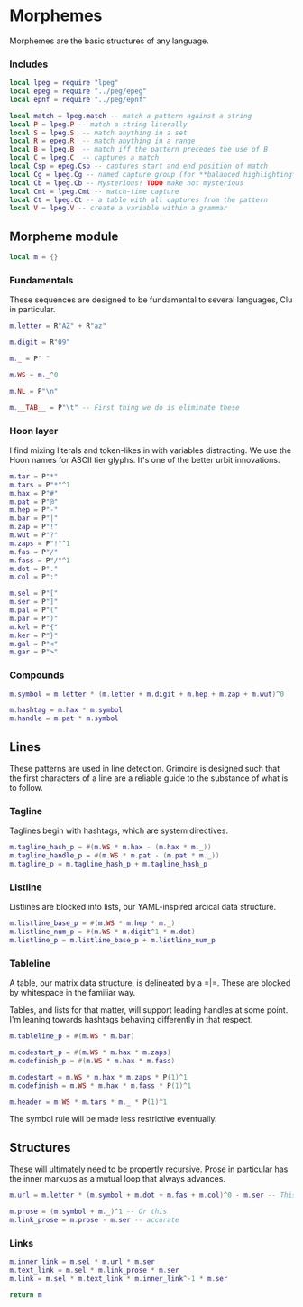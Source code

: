# Morphemes
 Morphemes are the basic structures of any language.


### Includes
```lua
local lpeg = require "lpeg"
local epeg = require "../peg/epeg"
local epnf = require "../peg/epnf"

local match = lpeg.match -- match a pattern against a string
local P = lpeg.P -- match a string literally
local S = lpeg.S  -- match anything in a set
local R = epeg.R  -- match anything in a range
local B = lpeg.B  -- match iff the pattern precedes the use of B
local C = lpeg.C  -- captures a match
local Csp = epeg.Csp -- captures start and end position of match
local Cg = lpeg.Cg -- named capture group (for **balanced highlighting**)
local Cb = lpeg.Cb -- Mysterious! TODO make not mysterious
local Cmt = lpeg.Cmt -- match-time capture
local Ct = lpeg.Ct -- a table with all captures from the pattern
local V = lpeg.V -- create a variable within a grammar
```
## Morpheme module
```lua
local m = {}
```
### Fundamentals
  These sequences are designed to be fundamental to several languages, Clu
in particular.

```lua
m.letter = R"AZ" + R"az"

m.digit = R"09"

m._ = P" "

m.WS = m._^0

m.NL = P"\n"

m.__TAB__ = P"\t" -- First thing we do is eliminate these
```
### Hoon layer
  I find mixing literals and token-likes in with variables distracting.
We use the Hoon names for ASCII tier glyphs.  It's one of the better urbit
innovations.

```lua
m.tar = P"*"
m.tars = P"*"^1
m.hax = P"#"
m.pat = P"@"
m.hep = P"-"
m.bar = P"|"
m.zap = P"!"
m.wut = P"?"
m.zaps = P"!"^1
m.fas = P"/"
m.fass = P"/"^1
m.dot = P"."
m.col = P":"

m.sel = P"["
m.ser = P"]"
m.pal = P"("
m.par = P")"
m.kel = P"{"
m.ker = P"}"
m.gal = P"<"
m.gar = P">"
```
### Compounds
```lua
m.symbol = m.letter * (m.letter + m.digit + m.hep + m.zap + m.wut)^0

m.hashtag = m.hax * m.symbol
m.handle = m.pat * m.symbol
```
## Lines
  These patterns are used in line detection.  Grimoire is designed such that
the first characters of a line are a reliable guide to the substance of what
is to follow. 


### Tagline
  Taglines begin with hashtags, which are system directives.

```lua
m.tagline_hash_p = #(m.WS * m.hax - (m.hax * m._))
m.tagline_handle_p = #(m.WS * m.pat - (m.pat * m._))
m.tagline_p = m.tagline_hash_p + m.tagline_hash_p
```
### Listline 
  Listlines are blocked into lists, our YAML-inspired arcical data
structure. 

```lua
m.listline_base_p = #(m.WS * m.hep * m._)
m.listline_num_p = #(m.WS * m.digit^1 * m.dot)
m.listline_p = m.listline_base_p + m.listline_num_p
```
### Tableline
  A table, our matrix data structure, is delineated by a =|=.  These
are blocked by whitespace in the familiar way. 

Tables, and lists for that matter, will support leading handles at 
some point.  I'm leaning towards hashtags behaving differently in that
respect.

```lua
m.tableline_p = #(m.WS * m.bar)

m.codestart_p = #(m.WS * m.hax * m.zaps)
m.codefinish_p = #(m.WS * m.hax * m.fass)

m.codestart = m.WS * m.hax * m.zaps * P(1)^1
m.codefinish = m.WS * m.hax * m.fass * P(1)^1

m.header = m.WS * m.tars * m._ * P(1)^1 
```
 The symbol rule will be made less restrictive eventually. 


## Structures
  These will ultimately need to be propertly recursive.  Prose in particular
has the inner markups as a mutual loop that always advances. 

```lua
m.url = m.letter * (m.symbol + m.dot + m.fas + m.col)^0 - m.ser -- This is definitely not right at all

m.prose = (m.symbol + m._)^1 -- Or this
m.link_prose = m.prose - m.ser -- accurate
```
### Links
```lua
m.inner_link = m.sel * m.url * m.ser
m.text_link = m.sel * m.link_prose * m.ser
m.link = m.sel * m.text_link * m.inner_link^-1 * m.ser 
```
```lua
return m
```
